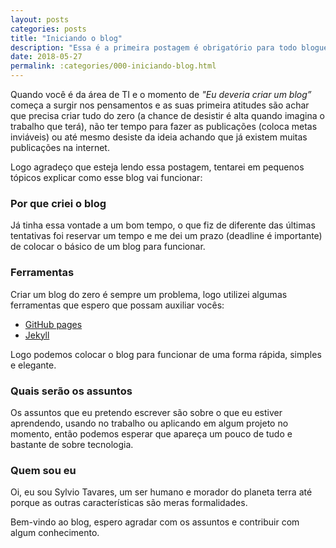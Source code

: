 ```yaml
---
layout: posts
categories: posts
title: "Iniciando o blog"
description: "Essa é a primeira postagem é obrigatório para todo blogueiro ;)"
date: 2018-05-27
permalink: :categories/000-iniciando-blog.html
---
```


Quando você é da área de TI e o momento de *"Eu deveria criar um blog”* começa a surgir nos pensamentos e as suas primeira atitudes são achar que precisa criar tudo do zero (a chance de desistir é alta quando imagina o trabalho que terá), não ter tempo para fazer as publicações (coloca metas inviáveis) ou até mesmo desiste da ideia achando que já existem muitas publicações na internet.

Logo agradeço que esteja lendo essa postagem, tentarei em pequenos tópicos explicar como esse blog vai funcionar:

### Por que criei o blog

Já tinha essa vontade a um bom tempo, o que fiz de diferente das últimas tentativas foi reservar um tempo e me dei um prazo (deadline é importante) de colocar o básico de um blog para funcionar.

### Ferramentas

Criar um blog do zero é sempre um problema, logo utilizei algumas ferramentas que espero que possam auxiliar vocês:

- [GitHub pages](https://pages.github.com)
- [Jekyll](https://jekyllrb.com)

Logo podemos colocar o blog para funcionar de uma forma rápida, simples e elegante.

### Quais serão os assuntos

Os assuntos que eu pretendo escrever são sobre o que eu estiver aprendendo, usando no trabalho ou aplicando em algum projeto no momento, então podemos esperar que apareça um pouco de tudo e bastante de sobre tecnologia.

### Quem sou eu

Oi, eu sou Sylvio Tavares, um ser humano e morador do planeta terra até porque as outras características são meras formalidades.


Bem-vindo ao blog, espero agradar com os assuntos e contribuir com algum conhecimento.
